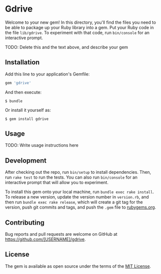 # Gdrive

Welcome to your new gem! In this directory, you'll find the files you need to be able to package up your Ruby library into a gem. Put your Ruby code in the file `lib/gdrive`. To experiment with that code, run `bin/console` for an interactive prompt.

TODO: Delete this and the text above, and describe your gem

## Installation

Add this line to your application's Gemfile:

```ruby
gem 'gdrive'
```

And then execute:

    $ bundle

Or install it yourself as:

    $ gem install gdrive

## Usage

TODO: Write usage instructions here

## Development

After checking out the repo, run `bin/setup` to install dependencies. Then, run `rake test` to run the tests. You can also run `bin/console` for an interactive prompt that will allow you to experiment.

To install this gem onto your local machine, run `bundle exec rake install`. To release a new version, update the version number in `version.rb`, and then run `bundle exec rake release`, which will create a git tag for the version, push git commits and tags, and push the `.gem` file to [rubygems.org](https://rubygems.org).

## Contributing

Bug reports and pull requests are welcome on GitHub at https://github.com/[USERNAME]/gdrive.


## License

The gem is available as open source under the terms of the [MIT License](http://opensource.org/licenses/MIT).

